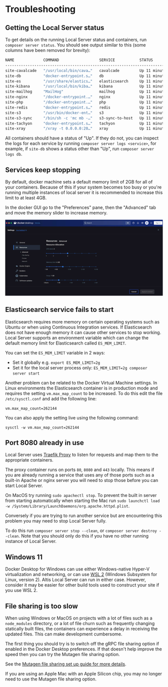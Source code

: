 # Troubleshooting

## Getting the Local Server status

To get details on the running Local Server status and containers, run `composer server status`. You should see output similar to
this (some columns have been removed for brevity):

```sh
NAME             COMMAND                  SERVICE           STATUS                    PORTS
-----------------------------------------------------------------------------------------------------
site-cavalcade   "/usr/local/bin/cava…"   cavalcade         Up 11 minutes             9000/tcp
site-db          "docker-entrypoint.s…"   db                Up 11 minutes (healthy)   33060/tcp, 0.0.0.0:32930->3306/tcp
site-es          "/usr/share/elastics…"   elasticsearch     Up 11 minutes (healthy)   9300/tcp, 0.0.0.0:32932->9200/tcp
site-kibana      "/usr/local/bin/kiba…"   kibana            Up 11 minutes             0.0.0.0:32935->5601/tcp
site-mailhog     "MailHog"                mailhog           Up 11 minutes             0.0.0.0:32933->1025/tcp
site-nginx       "/docker-entrypoint.…"   nginx             Up 11 minutes             80/tcp, 0.0.0.0:32937->8080/tcp
site-php         "/docker-entrypoint.…"   php               Up 11 minutes             9000/tcp
site-redis       "docker-entrypoint.s…"   redis             Up 11 minutes             0.0.0.0:32927->6379/tcp
site-s3          "/usr/bin/docker-ent…"   s3                Up 11 minutes (healthy)   0.0.0.0:32924->9000/tcp
site-s3-sync     "/bin/sh -c 'mc mb -…"   s3-sync-to-host   Up 11 minutes
site-tachyon     "docker-entrypoint.s…"   tachyon           Up 11 minutes             0.0.0.0:32929->8080/tcp
site-xray        "/xray -t 0.0.0.0:20…"   xray              Up 11 minutes             2000/udp, 0.0.0.0:32931->2000/tcp
```

All containers should have a status of "Up". If they do not, you can inspect the logs for each service by
running `composer server logs <service>`, for example, if `site-db` shows a status other than "Up", run `composer server logs db`.

## Services keep stopping

By default, docker machine sets a default memory limit of 2GB for all of your containers. Because of this if your system becomes too
busy or you're running multiple instances of local server it is recommended to increase this limit to at least 4GB.

In the docker GUI go to the "Preferences" pane, then the "Advanced" tab and move the memory slider to increase memory.

![Docker Advanced Settings](./assets/docker-gui-advanced.png)

## Elasticsearch service fails to start

Elasticsearch requires more memory on certain operating systems such as Ubuntu or when using Continuous Integration services. If
Elasticsearch does not have enough memory it can cause other services to stop working. Local Server supports an environment
variable which can change the default memory limit for Elasticsearch called `ES_MEM_LIMIT`.

You can set the `ES_MEM_LIMIT` variable in 2 ways:

- Set it globally e.g. `export ES_MEM_LIMIT=2g`
- Set it for the local server process only: `ES_MEM_LIMIT=2g composer server start`

Another problem can be related to the Docker Virtual Machine settings. In Linux environments the Elasticsearch container is in
production mode and requires the setting `vm.max_map_count` to be increased. To do this edit the file `/etc/sysctl.conf` and add the
following line:

```text
vm.max_map_count=262144
```

You can also apply the setting live using the following command:

```shell
sysctl -w vm.max_map_count=262144
```

## Port 8080 already in use

Local Server uses [Traefik Proxy](https://doc.traefik.io/traefik/) to listen for requests and map them to the appropriate
containers.

The proxy container runs on ports `80`, `8080` and `443` locally. This means if you are already running a service that uses any of
those ports such as a built-in Apache or nginx server you will need to stop those before you can start Local Server.

On MacOS try running `sudo apachectl stop`. To prevent the built in server from starting automatically when starting the Mac
run `sudo launchctl load -w /System/Library/LaunchDaemons/org.apache.httpd.plist`.

Conversely if you are trying to run another service but are encountering this problem you may need to stop Local Server fully.

To do this run `composer server stop --clean`, or `composer server destroy --clean`. Note that you should only do this if you have
no other running instance of Local Server.

## Windows 11

Docker Desktop for Windows can use either Windows-native Hyper-V virtualization and networking, or can
use [WSL 2](https://learn.microsoft.com/en-us/windows/wsl/install) (Windows Subsystem for Linux, version 2). Altis Local Server
can run in either case. However, consider it may be easier for other build tools used to construct your site if you use WSL 2.

## File sharing is too slow

When using Windows or MacOS on projects with a lot of files such as a `node_modules` directory, or a lot of file churn such as
frequently changing statically built files, the containers can experience a delay in receiving the updated files. This can make
development cumbersome.

The first thing you should try is to switch off the gRPC file sharing option if enabled in the Docker Desktop preferences. If that
doesn't help improve the speed then you can try the Mutagen file sharing option.

See the [Mutagen file sharing set up guide for more details](./mutagen-file-sharing.md).

If you are using an Apple Mac with an Apple Silicon chip, you may no longer need to use the Mutagen file sharing option.
